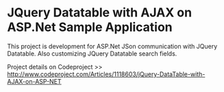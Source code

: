 JQuery Datatable with AJAX on ASP.Net Sample Application
========================================================

This project is development for ASP.Net JSon communication with JQuery Datatable. Also customizing JQuery Datatable search fields.

Project details on Codeproject >> http://www.codeproject.com/Articles/1118603/jQuery-DataTable-with-AJAX-on-ASP-NET
